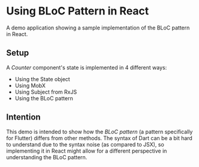 # Using BLoC Pattern in React

A demo application showing a sample implementation of the BLoC pattern in React.

## Setup

A _Counter_ component's state is implemented in 4 different ways:

- Using the State object
- Using MobX
- Using Subject from RxJS
- Using the BLoC pattern

## Intention

This demo is intended to show how the _BLoC pattern_ (a pattern specifically for Flutter) differs from other methods. The syntax of Dart can be a bit hard to understand due to the syntax noise (as compared to JSX), so implementing it in React might allow for a different perspective in understanding the BLoC pattern.

